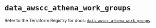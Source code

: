# `data_awscc_athena_work_groups`

Refer to the Terraform Registry for docs: [`data_awscc_athena_work_groups`](https://registry.terraform.io/providers/hashicorp/awscc/0.70.0/docs/data-sources/athena_work_groups).
